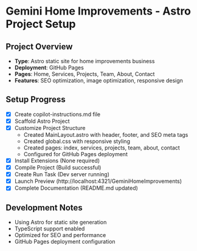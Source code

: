 <!-- Use this file to provide workspace-specific custom instructions to Copilot. For more details, visit https://code.visualstudio.com/docs/copilot/copilot-customization#_use-a-githubcopilotinstructionsmd-file -->

# Gemini Home Improvements - Astro Project Setup

## Project Overview
- **Type**: Astro static site for home improvements business
- **Deployment**: GitHub Pages
- **Pages**: Home, Services, Projects, Team, About, Contact
- **Features**: SEO optimization, image optimization, responsive design

## Setup Progress

- [x] Create copilot-instructions.md file
- [x] Scaffold Astro Project
- [x] Customize Project Structure
  - Created MainLayout.astro with header, footer, and SEO meta tags
  - Created global.css with responsive styling
  - Created pages: index, services, projects, team, about, contact
  - Configured for GitHub Pages deployment
- [x] Install Extensions (None required)
- [x] Compile Project (Build successful)
- [x] Create Run Task (Dev server running)
- [x] Launch Preview (http://localhost:4321/GeminiHomeImprovements)
- [x] Complete Documentation (README.md updated)

## Development Notes
- Using Astro for static site generation
- TypeScript support enabled
- Optimized for SEO and performance
- GitHub Pages deployment configuration
